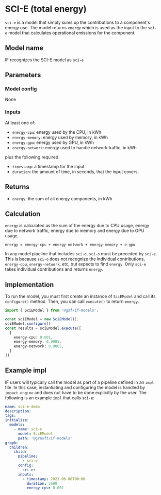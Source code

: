 # SCI-E (total energy)

`sci-e` is a model that simply sums up the contributions to a component's
energy use. The model returns `energy` which is used as the input to
the `sci-o` model that calculates operational emissions for the component.

## Model name

IF recognizes the SCI-E model as `sci-e`

## Parameters

### Model config

None

### Inputs

At least one of:

- `energy-cpu`: energy used by the CPU, in kWh
- `energy-memory`: energy used by memory, in kWh
- `energy-gpu`: energy used by GPU, in kWh
- `energy-network`: energy used to handle network traffic, in kWh

plus the following required:

- `timestamp`: a timestamp for the input
- `duration`: the amount of time, in seconds, that the input covers.

## Returns

- `energy`: the sum of all energy components, in kWh

## Calculation

`energy` is calculated as the sum of the energy due to CPU usage, energy due
to network traffic, energy due to memory and energy due to GPU usage.

```pseudocode
energy = energy-cpu + energy-network + energy-memory + e-gpu
```

In any model pipeline that includes `sci-o`, `sci-o` must be preceded by `sci-e`.
This is because `sci-o` does not recognize the individual contributions,
`energy-cpu`, `energy-network`, etc, but expects to find `energy`.
Only `sci-e` takes individual contributions and returns `energy`.

## Implementation

To run the model, you must first create an instance of `SciEModel` and
call its `configure()` method. Then, you can call `execute()` to return `energy`.

```typescript
import { SciEModel } from '@gsf/if-models';

const sciEModel = new SciEModel();
sciEModel.configure()
const results = sciEModel.execute([
  {
    energy-cpu: 0.001,
    energy-memory: 0.0005,
    energy-network: 0.0005,
  }
])
```

## Example impl

IF users will typically call the model as part of a pipeline defined in an `impl` file. In this case, instantiating and configuring the model is handled by `impact-engine` and does not have to be done explicitly by the user. The following is an example `impl` that calls `sci-e`:

```yaml
name: sci-e-demo
description:
tags:
initialize:
  models:
    - name: sci-e
      model: SciEModel
      path: '@grnsft/if-models'
graph:
  children:
    child:
      pipeline:
        - sci-e
      config:
        sci-e:
      inputs:
        - timestamp: 2023-08-06T00:00
          duration: 3600
          energy-cpu: 0.001
```
